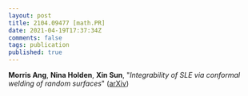 ```yaml
---
layout: post
title: 2104.09477 [math.PR]
date: 2021-04-19T17:37:34Z
comments: false
tags: publication
published: true
---
```


<b>Morris Ang</b>, <b>Nina Holden</b>, <b>Xin Sun</b>, "<i>Integrability of SLE via conformal welding of random surfaces</i>" ([arXiv](http://arxiv.org/abs/2104.09477v1))
